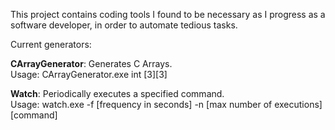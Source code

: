 This project contains coding tools I found to be necessary as I progress as a software developer, in order to automate tedious tasks.  
  
Current generators:  
  
**CArrayGenerator**: Generates C Arrays.  
    Usage: CArrayGenerator.exe int [3][3]  
  
**Watch**: Periodically executes a specified command.  
	Usage: watch.exe -f [frequency in seconds] -n [max number of executions] [command]  